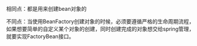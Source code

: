 相同点：都是用来创建bean对象的

不同点：当使用BeanFactory创建对象的时候，必须要遵循严格的生命周期流程，如果想要简单的自定义某个对象的创建，同时创建完成的对象想交给spring管理，就要实现FactoryBean接口。
